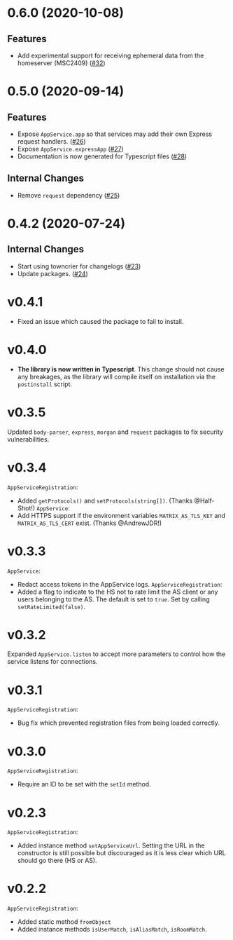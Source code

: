  0.6.0 (2020-10-08)
===================

Features
--------

- Add experimental support for receiving ephemeral data from the homeserver (MSC2409) ([\#32](https://github.com/matrix-org/matrix-appservice-node/issues/32))


0.5.0 (2020-09-14)
===================

Features
--------

- Expose `AppService.app` so that services may add their own Express request handlers. ([\#26](https://github.com/matrix-org/matrix-appservice-node/issues/26))
- Expose `AppService.expressApp` ([\#27](https://github.com/matrix-org/matrix-appservice-node/issues/27))
- Documentation is now generated for Typescript files ([\#28](https://github.com/matrix-org/matrix-appservice-node/issues/28))


Internal Changes
----------------

- Remove `request` dependency ([\#25](https://github.com/matrix-org/matrix-appservice-node/issues/25))


0.4.2 (2020-07-24)
===================

Internal Changes
----------------

- Start using towncrier for changelogs ([\#23](https://github.com/matrix-org/matrix-appservice-node/issues/23))
- Update packages. ([\#24](https://github.com/matrix-org/matrix-appservice-node/issues/24))


v0.4.1
======

- Fixed an issue which caused the package to fail to install.

v0.4.0
======

- **The library is now written in Typescript**.
  This change should not cause any breakages, as the library will
  compile itself on installation via the `postinstall` script.

v0.3.5
======

Updated `body-parser`, `express`, `morgan` and `request` packages to fix security vulnerabilities.


v0.3.4
======
`AppServiceRegistration`:
 * Added `getProtocols()` and `setProtocols(string[])`. (Thanks @Half-Shot!)
`AppService`:
 * Add HTTPS support if the environment variables `MATRIX_AS_TLS_KEY` and `MATRIX_AS_TLS_CERT` exist. (Thanks @AndrewJDR!)

v0.3.3
======
`AppService`:
 * Redact access tokens in the AppService logs.
`AppServiceRegistration`:
 * Added a flag to indicate to the HS not to rate limit the AS client or any users belonging to the AS. The default is set to `true`. Set by calling `setRateLimited(false)`.

v0.3.2
======
Expanded `AppService.listen` to accept more parameters to control how the service
listens for connections.

v0.3.1
======
`AppServiceRegistration`:
 * Bug fix which prevented registration files from being loaded correctly.

v0.3.0
======
`AppServiceRegistration`:
 * Require an ID to be set with the `setId` method.

v0.2.3
======
`AppServiceRegistration`:
 * Added instance method `setAppServiceUrl`. Setting the URL in the constructor
   is still possible but discouraged as it is less clear which URL should go
   there (HS or AS).

v0.2.2
======
`AppServiceRegistration`:
 * Added static method `fromObject`
 * Added instance methods `isUserMatch`, `isAliasMatch`, `isRoomMatch`.

